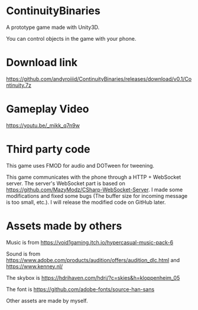# ContinuityBinaries

A prototype game made with Unity3D.

You can control objects in the game with your phone.

# Download link
https://github.com/andyroiiid/ContinuityBinaries/releases/download/v0.1/Continuity.7z

# Gameplay Video
https://youtu.be/_mikk_q7n9w

# Third party code
This game uses FMOD for audio and DOTween for tweening.

This game communicates with the phone through a HTTP + WebSocket server. The server's WebSocket part is based on https://github.com/MazyModz/CSharp-WebSocket-Server. I made some modifications and fixed some bugs (The buffer size for incoming message is too small, etc.). I will release the modified code on GitHub later.

# Assets made by others
Music is from https://void1gaming.itch.io/hypercasual-music-pack-6

Sound is from https://www.adobe.com/products/audition/offers/audition_dlc.html and https://www.kenney.nl/

The skybox is https://hdrihaven.com/hdri/?c=skies&h=kloppenheim_05

The font is https://github.com/adobe-fonts/source-han-sans

Other assets are made by myself.
